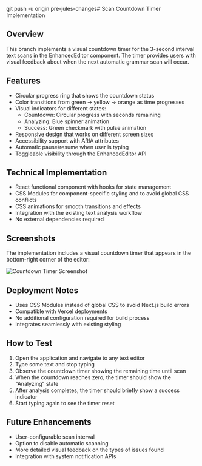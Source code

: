git push -u origin pre-jules-changes# Scan Countdown Timer Implementation

## Overview
This branch implements a visual countdown timer for the 3-second interval text scans in the EnhancedEditor component. The timer provides users with visual feedback about when the next automatic grammar scan will occur.

## Features
- Circular progress ring that shows the countdown status
- Color transitions from green → yellow → orange as time progresses
- Visual indicators for different states:
  - Countdown: Circular progress with seconds remaining
  - Analyzing: Blue spinner animation
  - Success: Green checkmark with pulse animation
- Responsive design that works on different screen sizes
- Accessibility support with ARIA attributes
- Automatic pause/resume when user is typing
- Toggleable visibility through the EnhancedEditor API

## Technical Implementation
- React functional component with hooks for state management
- CSS Modules for component-specific styling and to avoid global CSS conflicts
- CSS animations for smooth transitions and effects
- Integration with the existing text analysis workflow
- No external dependencies required

## Screenshots
The implementation includes a visual countdown timer that appears in the bottom-right corner of the editor:

![Countdown Timer Screenshot](public/images/Screenshot%202025-06-21%20at%2012.40.33%20PM.png)

## Deployment Notes

- Uses CSS Modules instead of global CSS to avoid Next.js build errors
- Compatible with Vercel deployments
- No additional configuration required for build process
- Integrates seamlessly with existing styling

## How to Test
1. Open the application and navigate to any text editor
2. Type some text and stop typing
3. Observe the countdown timer showing the remaining time until scan
4. When the countdown reaches zero, the timer should show the "Analyzing" state
5. After analysis completes, the timer should briefly show a success indicator
6. Start typing again to see the timer reset

## Future Enhancements
- User-configurable scan interval
- Option to disable automatic scanning
- More detailed visual feedback on the types of issues found
- Integration with system notification APIs
